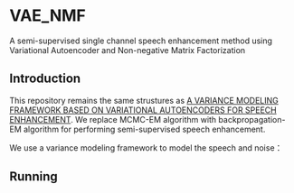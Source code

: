 # VAE_NMF
A semi-supervised single channel speech enhancement method using Variational Autoencoder and Non-negative Matrix Factorization

## Introduction
This repository remains the same strustures as [A VARIANCE MODELING FRAMEWORK BASED ON VARIATIONAL AUTOENCODERS FOR SPEECH ENHANCEMENT](https://gitlab.inria.fr/sileglai/mlsp-2018).
We replace MCMC-EM algorithm with backpropagation-EM algorithm for performing semi-supervised speech enhancement.

We use a variance modeling framework to model the speech and noise：</br>

## Running
